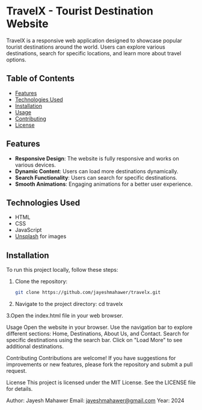 # TravelX - Tourist Destination Website

TravelX is a responsive web application designed to showcase popular tourist destinations around the world. Users can explore various destinations, search for specific locations, and learn more about travel options.

## Table of Contents

- [Features](#features)
- [Technologies Used](#technologies-used)
- [Installation](#installation)
- [Usage](#usage)
- [Contributing](#contributing)
- [License](#license)

## Features

- **Responsive Design**: The website is fully responsive and works on various devices.
- **Dynamic Content**: Users can load more destinations dynamically.
- **Search Functionality**: Users can search for specific destinations.
- **Smooth Animations**: Engaging animations for a better user experience.

## Technologies Used

- HTML
- CSS
- JavaScript
- [Unsplash](https://unsplash.com/) for images

## Installation

To run this project locally, follow these steps:

1. Clone the repository:
   ```bash
   git clone https://github.com/jayeshmahawer/travelx.git

2. Navigate to the project directory:
   cd travelx

3.Open the index.html file in your web browser.

Usage
Open the website in your browser.
Use the navigation bar to explore different sections: Home, Destinations, About Us, and Contact.
Search for specific destinations using the search bar.
Click on "Load More" to see additional destinations.

Contributing
Contributions are welcome! If you have suggestions for improvements or new features, please fork the repository and submit a pull request.

License
This project is licensed under the MIT License. See the LICENSE file for details.

Author: Jayesh Mahawer
Email: jayeshmahawer@gmail.com
Year: 2024


